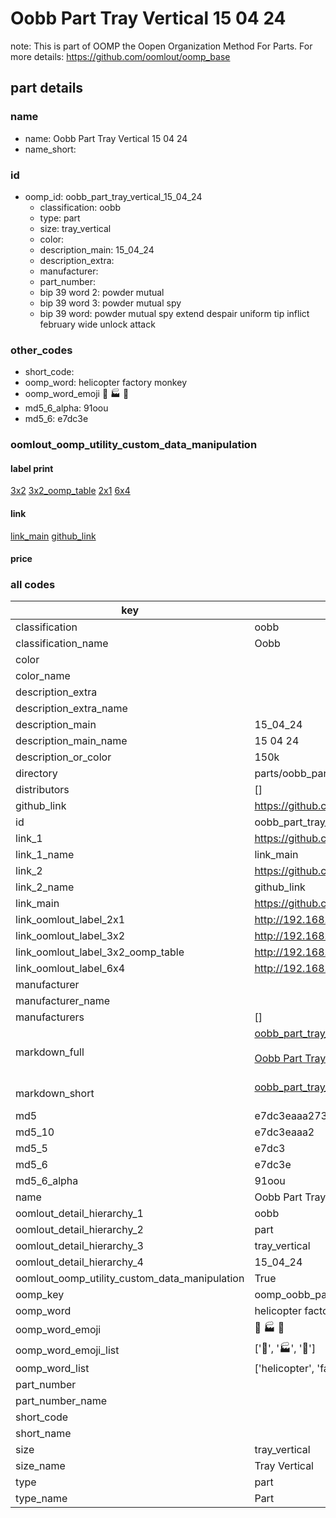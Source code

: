 # Oobb Part Tray Vertical 15 04 24  

note: This is part of OOMP the Oopen Organization Method For Parts. For more details: https://github.com/oomlout/oomp_base

##  part details





### name
* name: Oobb Part Tray Vertical 15 04 24
* name_short: 
### id
* oomp_id: oobb_part_tray_vertical_15_04_24
  * classification: oobb
  * type: part
  * size: tray_vertical
  * color: 
  * description_main: 15_04_24
  * description_extra: 
  * manufacturer: 
  * part_number: 
  * bip 39 word 2: powder mutual
  * bip 39 word 3: powder mutual spy
  * bip 39 word: powder mutual spy extend despair uniform tip inflict february wide unlock attack

### other_codes
* short_code: 
* oomp_word: helicopter factory monkey
* oomp_word_emoji :helicopter: :factory: :monkey:
* md5_6_alpha: 91oou
* md5_6: e7dc3e






### oomlout_oomp_utility_custom_data_manipulation
#### label print
[3x2](http://192.168.1.245:1112/?label=oomp%2091oou)
[3x2_oomp_table](http://192.168.1.107:1112/?label=oomp%2091oou)
[2x1](http://192.168.1.242:1112/?label=oomp%2091oou)
[6x4](http://192.168.1.55:1112/?label=oomp%2091oou)    

#### link

[link_main](https://github.com/oomlout/oomlout_oomp_current_version_messy/tree/main/parts/oobb_part_tray_vertical_15_04_24) [github_link](https://github.com/oomlout/oomlout_oomp_part_src/tree/main/parts/oobb_part_tray_vertical_15_04_24)                             

#### price







### all codes 
| key | value |  
| --- | --- |  
| classification | oobb |  
| classification_name | Oobb |  
| color |  |  
| color_name |  |  
| description_extra |  |  
| description_extra_name |  |  
| description_main | 15_04_24 |  
| description_main_name | 15 04 24 |  
| description_or_color | 150k |  
| directory | parts/oobb_part_tray_vertical_15_04_24 |  
| distributors | [] |  
| github_link | https://github.com/oomlout/oomlout_oomp_part_src/tree/main/parts/oobb_part_tray_vertical_15_04_24 |  
| id | oobb_part_tray_vertical_15_04_24 |  
| link_1 | https://github.com/oomlout/oomlout_oomp_current_version_messy/tree/main/parts/oobb_part_tray_vertical_15_04_24 |  
| link_1_name | link_main |  
| link_2 | https://github.com/oomlout/oomlout_oomp_part_src/tree/main/parts/oobb_part_tray_vertical_15_04_24 |  
| link_2_name | github_link |  
| link_main | https://github.com/oomlout/oomlout_oomp_current_version_messy/tree/main/parts/oobb_part_tray_vertical_15_04_24 |  
| link_oomlout_label_2x1 | http://192.168.1.242:1112/?label=oomp%2091oou |  
| link_oomlout_label_3x2 | http://192.168.1.245:1112/?label=oomp%2091oou |  
| link_oomlout_label_3x2_oomp_table | http://192.168.1.107:1112/?label=oomp%2091oou |  
| link_oomlout_label_6x4 | http://192.168.1.55:1112/?label=oomp%2091oou |  
| manufacturer |  |  
| manufacturer_name |  |  
| manufacturers | [] |  
| markdown_full | [oobb_part_tray_vertical_15_04_24](https://github.com/oomlout/oomlout_oomp_current_version_messy/tree/main/parts/oobb_part_tray_vertical_15_04_24)<br>[](https://github.com/oomlout/oomlout_oomp_current_version_messy/tree/main/parts/oobb_part_tray_vertical_15_04_24)<br>[Oobb Part Tray Vertical 15 04 24](https://github.com/oomlout/oomlout_oomp_current_version_messy/tree/main/parts/oobb_part_tray_vertical_15_04_24)<br><br> |  
| markdown_short | [oobb_part_tray_vertical_15_04_24](https://github.com/oomlout/oomlout_oomp_current_version_messy/tree/main/parts/oobb_part_tray_vertical_15_04_24)<br><br> |  
| md5 | e7dc3eaaa2737c53b59e050fa6a48d49 |  
| md5_10 | e7dc3eaaa2 |  
| md5_5 | e7dc3 |  
| md5_6 | e7dc3e |  
| md5_6_alpha | 91oou |  
| name | Oobb Part Tray Vertical 15 04 24 |  
| oomlout_detail_hierarchy_1 | oobb |  
| oomlout_detail_hierarchy_2 | part |  
| oomlout_detail_hierarchy_3 | tray_vertical |  
| oomlout_detail_hierarchy_4 | 15_04_24 |  
| oomlout_oomp_utility_custom_data_manipulation | True |  
| oomp_key | oomp_oobb_part_tray_vertical_15_04_24 |  
| oomp_word | helicopter factory monkey |  
| oomp_word_emoji | :helicopter: :factory: :monkey: |  
| oomp_word_emoji_list | [':helicopter:', ':factory:', ':monkey:'] |  
| oomp_word_list | ['helicopter', 'factory', 'monkey'] |  
| part_number |  |  
| part_number_name |  |  
| short_code |  |  
| short_name |  |  
| size | tray_vertical |  
| size_name | Tray Vertical |  
| type | part |  
| type_name | Part |  

